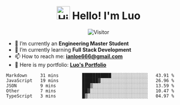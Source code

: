 
<h1 align="center">
<img src='https://qpluspicture.oss-cn-beijing.aliyuncs.com/6LjjQA/Hi.gif' alt='Hi' width="36"/> Hello! I'm Luo  </h1>

<p align="center">
  <img src="https://visitor-badge.glitch.me/badge?page_id=law-chain-hot" alt="Visitor" />
</p>

- 🔭 I’m currently an **Engineering Master Student**
- 🌱 I’m currently learning **Full Stack Development**
- 📫 How to reach me: **ianloe666@gmail.com**
- 📙 Here is my portfolio: **[Luo's Portfolio](https://law-chain-hot.github.io/portfolio/#/home)**


<!--START_SECTION:waka-->
```text
Markdown     31 mins         ███████████░░░░░░░░░░░░░░   43.91 % 
JavaScript   19 mins         ██████▓░░░░░░░░░░░░░░░░░░   26.96 % 
JSON         9 mins          ███▒░░░░░░░░░░░░░░░░░░░░░   13.59 % 
Other        7 mins          ██▓░░░░░░░░░░░░░░░░░░░░░░   10.47 % 
TypeScript   3 mins          █▒░░░░░░░░░░░░░░░░░░░░░░░   04.97 % 
```
<!--END_SECTION:waka-->
